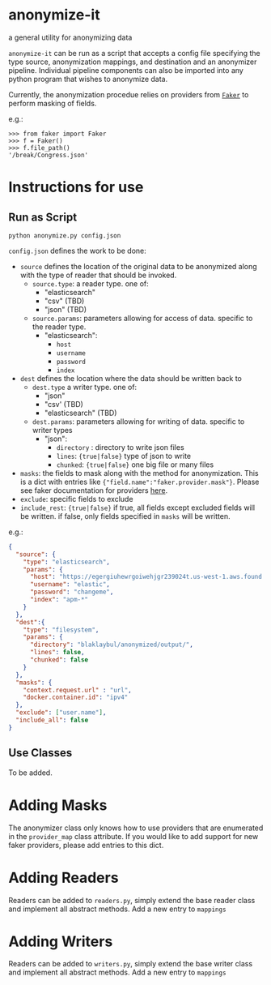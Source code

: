 # anonymize-it
a general utility for anonymizing data

`anonymize-it` can be run as a script that accepts a config file specifying the type source, anonymization mappings, and destination and an anonymizer pipeline. Individual pipeline components can also be imported into any python program that wishes to anonymize data. 

Currently, the anonymization procedue relies on providers from [`Faker`](http://faker.readthedocs.io) to perform masking of fields.

e.g.:

```
>>> from faker import Faker
>>> f = Faker()
>>> f.file_path()
'/break/Congress.json'
```


# Instructions for use

## Run as Script

```
python anonymize.py config.json
```


`config.json` defines the work to be done:

*  `source` defines the location of the original data to be anonymized along with the type of reader that should be invoked.
   *  `source.type`: a reader type. one of:
      * "elasticsearch"
      * "csv" (TBD)
      * "json" (TBD)
   * `source.params`: parameters allowing for access of data. specific to the reader type.
      * "elasticsearch":
         * `host`
         * `username`
         * `password`
         * `index`
* `dest` defines the location where the data should be written back to
    * `dest.type` a writer type. one of:
        * "json"
        * "csv' (TBD)
        * "elasticsearch" (TBD)
    * `dest.params`: parameters allowing for writing of data. specific to writer types
       * "json":
          * `directory` : directory to write json files
          * `lines`: `{true|false}` type of json to write
          * `chunked`: `{true|false}` one big file or many files
* `masks`: the fields to mask along with the method for anonymization. This is a dict with entries like `{"field.name":"faker.provider.mask"}`. Please see faker documentation for providers [here](http://faker.readthedocs.io/en/master/providers.html).
* `exclude`: specific fields to exclude
* `include_rest`: `{true|false}` if true, all fields except excluded fields will be written. if false, only fields specified in `masks` will be written.

e.g.:

```json
{
  "source": {
    "type": "elasticsearch",
    "params": {
      "host": "https://egergiuhewrgoiwehjgr239024t.us-west-1.aws.found.io:9243/",
      "username": "elastic",
      "password": "changeme",
      "index": "apm-*"
    }
  },
  "dest":{
    "type": "filesystem",
    "params": {
      "directory": "blaklaybul/anonymized/output/",
      "lines": false,
      "chunked": false
    }
  },
  "masks": {
    "context.request.url" : "url",
    "docker.container.id": "ipv4"
  },
  "exclude": ["user.name"],
  "include_all": false
}
```

## Use Classes

To be added.

# Adding Masks

The anonymizer class only knows how to use providers that are enumerated in the `provider_map` class attribute. If you would like to add support for new faker providers, please add entries to this dict.

# Adding Readers

Readers can be added to `readers.py`, simply extend the base reader class and implement all abstract methods. Add a new entry to `mappings`

# Adding Writers

Readers can be added to `writers.py`, simply extend the base writer class and implement all abstract methods. Add a new entry to `mappings` 
